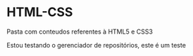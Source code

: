 # HTML-CSS
 Pasta com conteudos referentes à HTML5 e CSS3

Estou testando o gerenciador de repositórios, este é um teste